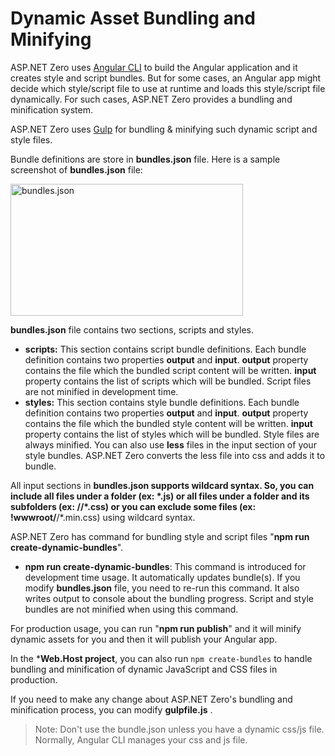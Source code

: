 # Dynamic Asset Bundling and Minifying

ASP.NET Zero uses [Angular CLI](https://cli.angular.io/) to build the Angular application and it creates style and script bundles. But for some cases, an Angular app might decide which style/script file to use at runtime and loads this style/script file dynamically. For such cases, ASP.NET Zero provides a bundling and minification system.

ASP.NET Zero uses [Gulp](https://gulpjs.com/) for bundling & minifying such dynamic script and style files. 

Bundle definitions are store in **bundles.json** file. Here is a sample screenshot of **bundles.json** file:

<img src="images/bundles-json-angular.png" alt="bundles.json" class="img-thumbnail" width="372" height="211" />

**bundles.json** file contains two sections, scripts and styles.

* **scripts:** This section contains script bundle definitions. Each bundle definition contains two properties **output** and **input**. **output** property contains the file which the bundled script content will be written. **input** property contains the list of scripts which will be bundled. Script files are not minified in development time.
* **styles:** This section contains style bundle definitions.  Each bundle definition contains two properties **output** and **input**. **output** property contains the file which the bundled style content will be written. **input** property contains the list of styles which will be bundled. Style files are always minified. You can also use **less** files in the input section of your style bundles. ASP.NET Zero converts the less file into css and adds it to bundle. 

All input sections in **bundles.json **supports wildcard syntax. So, you can include all files under a folder (ex: *.js) or all files under a folder and its subfolders (ex: /**/*.css) or you can exclude some files (ex: !wwwroot/**/*.min.css) using wildcard syntax.

ASP.NET Zero has command for bundling style and script files "**npm run create-dynamic-bundles**".

* **npm run create-dynamic-bundles**: This command is introduced for development time usage. It automatically updates bundle(s). If you modify **bundles.json** file, you need to re-run this command. It also writes output to console about the bundling progress. Script and style bundles are not minified when using this command. 

For production usage, you can run "**npm run publish**" and it will minify dynamic assets for you and then it will publish your Angular app.

In the ***Web.Host project**, you can also run ```npm create-bundles``` to handle bundling and minification of dynamic JavaScript and CSS files in production.

If you need to make any change about ASP.NET Zero's bundling and minification process, you can modify **gulpfile.js** . 

> Note: Don't use the bundle.json unless you have a dynamic css/js file. Normally, Angular CLI manages your css and js file.
